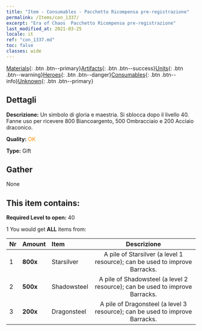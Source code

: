 ```yaml
---
title: "Item - Consumables - Pacchetto Ricompensa pre-registrazione"
permalink: /Items/con_1337/
excerpt: "Era of Chaos  Pacchetto Ricompensa pre-registrazione"
last_modified_at: 2021-03-25
locale: it
ref: "con_1337.md"
toc: false
classes: wide
---
```

 [Materials](/it/Items/){: .btn .btn--primary}[Artifacts](/it/Items/Artifacts/){: .btn .btn--success}[Units](/it/Items/Units/){: .btn .btn--warning}[Heroes](/it/Items/Heroes/){: .btn .btn--danger}[Consumables](/it/Items/Consumables/){: .btn .btn--info}[Unknown](/it/Items/Unknown/){: .btn .btn--primary}

## Dettagli
 **Descrizione:** Un simbolo di gloria e maestria. Si sblocca dopo il livello 40. Fanne uso per ricevere 800 Biancoargento, 500 Ombracciaio e 200 Acciaio draconico.

 **Quality:** <span style="color: #FF8C00">OK</span>

 **Type:** Gift

## Gather

  None

## This item contains:

 **Required Level to open:** 40

 1 You would get **ALL** items  from:

  | Nr | Amount |     Item    | Descrizione |
  |:---|:-------|:------------|:-----------:|
  | 1 |  **800x** | Starsilver | A pile of Starsilver (a level 1 resource); can be used to improve Barracks.  | 
  | 2 |  **500x** | Shadowsteel | A pile of Shadowsteel (a level 2 resource); can be used to improve Barracks.  | 
  | 3 |  **200x** | Dragonsteel | A pile of Dragonsteel (a level 3 resource); can be used to improve Barracks.  | 
